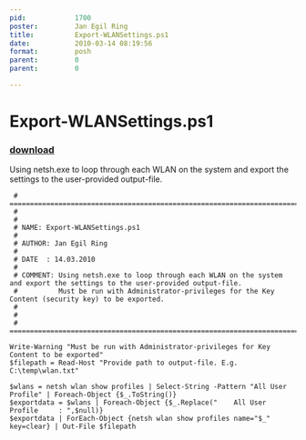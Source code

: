 ```yaml
---
pid:            1700
poster:         Jan Egil Ring
title:          Export-WLANSettings.ps1
date:           2010-03-14 08:19:56
format:         posh
parent:         0
parent:         0

---
```


# Export-WLANSettings.ps1

### [download](1700.ps1)

Using netsh.exe to loop through each WLAN on the system and export the settings to the user-provided output-file.

```posh
 # ============================================================================================== 
 # 
 #
 # NAME: Export-WLANSettings.ps1
 # 
 # AUTHOR: Jan Egil Ring
 #
 # DATE  : 14.03.2010 
 # 
 # COMMENT: Using netsh.exe to loop through each WLAN on the system and export the settings to the user-provided output-file.
 #          Must be run with Administrator-privileges for the Key Content (security key) to be exported.
 # 
 # 
 # ============================================================================================== 

Write-Warning "Must be run with Administrator-privileges for Key Content to be exported"
$filepath = Read-Host "Provide path to output-file. E.g. C:\temp\wlan.txt"

$wlans = netsh wlan show profiles | Select-String -Pattern "All User Profile" | Foreach-Object {$_.ToString()}
$exportdata = $wlans | Foreach-Object {$_.Replace("    All User Profile     : ",$null)}
$exportdata | ForEach-Object {netsh wlan show profiles name="$_" key=clear} | Out-File $filepath
```
